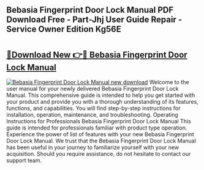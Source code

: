 ## Bebasia Fingerprint Door Lock Manual PDF Download Free - Part-Jhj User Guide Repair - Service Owner Edition Kg56E

# <h2><a href="http://bc16824.oget.top/?id=Bebasia+Fingerprint+Door+Lock+Manual">🔗Download New 👉🔴 Bebasia Fingerprint Door Lock Manual</a></h2>

[![Bebasia Fingerprint Door Lock Manual new download](https://i.imgur.com/5g1atiW.png)](http://bc16824.oget.top/?id=Bebasia+Fingerprint+Door+Lock+Manual)
Welcome to the user manual for your newly delivered Bebasia Fingerprint Door Lock Manual. This comprehensive guide is intended to help you get started with your product and provide you with a thorough understanding of its features, functions, and capabilities. You will find step-by-step instructions for installation, operation, maintenance, and troubleshooting. Operating Instructions for Professionals Bebasia Fingerprint Door Lock Manual This guide is intended for professionals familiar with product type operation. Experience the power of list of features with your new Bebasia Fingerprint Door Lock Manual. We trust that the Bebasia Fingerprint Door Lock Manual has been useful in your journey to familiarize yourself with your new acquisition. Should you require assistance, do not hesitate to contact our support team.
